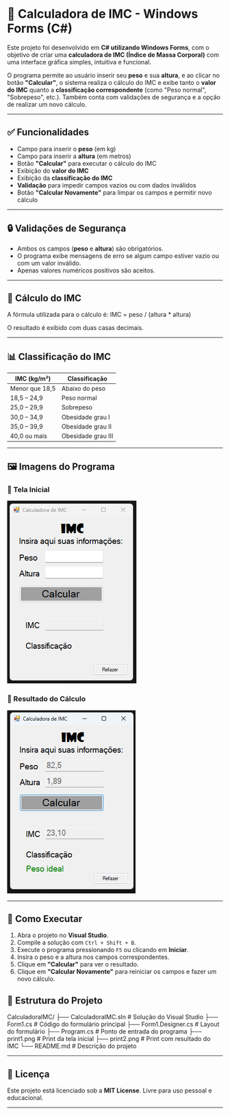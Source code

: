 # 🧮 Calculadora de IMC - Windows Forms (C#)

Este projeto foi desenvolvido em **C# utilizando Windows Forms**, com o objetivo de criar uma **calculadora de IMC (Índice de Massa Corporal)** com uma interface gráfica simples, intuitiva e funcional.

O programa permite ao usuário inserir seu **peso** e sua **altura**, e ao clicar no botão **"Calcular"**, o sistema realiza o cálculo do IMC e exibe tanto o **valor do IMC** quanto a **classificação correspondente** (como "Peso normal", "Sobrepeso", etc.). Também conta com validações de segurança e a opção de realizar um novo cálculo.

---

## ✅ Funcionalidades

- Campo para inserir o **peso** (em kg)
- Campo para inserir a **altura** (em metros)
- Botão **"Calcular"** para executar o cálculo do IMC
- Exibição do **valor do IMC**
- Exibição da **classificação do IMC**
- **Validação** para impedir campos vazios ou com dados inválidos
- Botão **"Calcular Novamente"** para limpar os campos e permitir novo cálculo

---

## 🔒 Validações de Segurança

- Ambos os campos (**peso** e **altura**) são obrigatórios.
- O programa exibe mensagens de erro se algum campo estiver vazio ou com um valor inválido.
- Apenas valores numéricos positivos são aceitos.

---

## 🧠 Cálculo do IMC

A fórmula utilizada para o cálculo é:
IMC = peso / (altura * altura)

O resultado é exibido com duas casas decimais.

---

## 📊 Classificação do IMC

| IMC (kg/m²)       | Classificação           |
|------------------|-------------------------|
| Menor que 18,5   | Abaixo do peso          |
| 18,5 – 24,9      | Peso normal             |
| 25,0 – 29,9      | Sobrepeso               |
| 30,0 – 34,9      | Obesidade grau I        |
| 35,0 – 39,9      | Obesidade grau II       |
| 40,0 ou mais     | Obesidade grau III      |

---

## 🖼️ Imagens do Programa

### 📌 Tela Inicial
![Tela Inicial](print1.png)

### 📌 Resultado do Cálculo
![Resultado do IMC](print2.png)

---

## 🚀 Como Executar

1. Abra o projeto no **Visual Studio**.
2. Compile a solução com `Ctrl + Shift + B`.
3. Execute o programa pressionando `F5` ou clicando em **Iniciar**.
4. Insira o peso e a altura nos campos correspondentes.
5. Clique em **"Calcular"** para ver o resultado.
6. Clique em **"Calcular Novamente"** para reiniciar os campos e fazer um novo cálculo.

## 📁 Estrutura do Projeto

CalculadoraIMC/
├── CalculadoraIMC.sln # Solução do Visual Studio
├── Form1.cs # Código do formulário principal
├── Form1.Designer.cs # Layout do formulário
├── Program.cs # Ponto de entrada do programa
├── print1.png # Print da tela inicial
├── print2.png # Print com resultado do IMC
└── README.md # Descrição do projeto

---

## 📝 Licença

Este projeto está licenciado sob a **MIT License**. Livre para uso pessoal e educacional.

---

